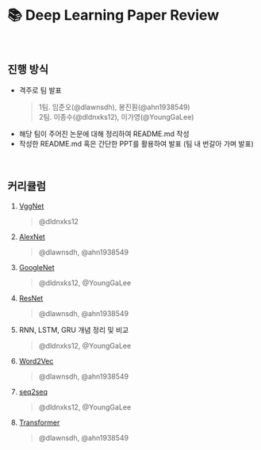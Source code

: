 # 📚 Deep Learning Paper Review

<br>

## 진행 방식

- 격주로 팀 발표
    > 1팀. 임준오(@dlawnsdh), 봉진훤(@ahn1938549) <br>
    > 2팀. 이종수(@dldnxks12), 이가영(@YoungGaLee)
- 해당 팀이 주어진 논문에 대해 정리하여 README.md 작성
- 작성한 README.md 혹은 간단한 PPT를 활용하여 발표 (팀 내 번갈아 가며 발표)


<BR>

## 커리큘럼

1. [VggNet](https://arxiv.org/abs/1409.1556)
    >  @dldnxks12
2. [AlexNet](https://papers.nips.cc/paper/2012/file/c399862d3b9d6b76c8436e924a68c45b-Paper.pdf) 
    > @dlawnsdh, @ahn1938549
3. [GoogleNet](https://arxiv.org/abs/1409.4842)
    > @dldnxks12, @YoungGaLee
4. [ResNet](https://arxiv.org/abs/1512.03385)
    > @dlawnsdh, @ahn1938549

1. RNN, LSTM, GRU 개념 정리 및 비교
    > @dldnxks12, @YoungGaLee
2. [Word2Vec](https://arxiv.org/pdf/1301.3781.pdf)
    > @dlawnsdh, @ahn1938549
3. [seq2seq](https://arxiv.org/abs/1409.3215)
    > @dldnxks12, @YoungGaLee
4. [Transformer](https://arxiv.org/abs/1706.03762)
    > @dlawnsdh, @ahn1938549
